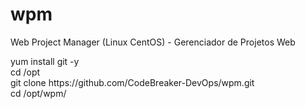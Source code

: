# wpm
<p>Web Project Manager (Linux CentOS) - Gerenciador de Projetos Web</p>
yum install git -y<br>
cd /opt<br>
git clone https://github.com/CodeBreaker-DevOps/wpm.git <br>
cd /opt/wpm/

